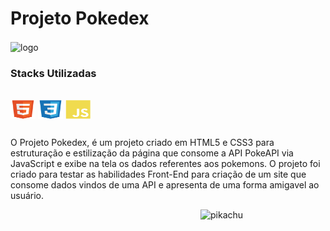 # Projeto Pokedex


<img align="center" alt="logo" width="400px" src="https://upload.wikimedia.org/wikipedia/commons/thumb/9/98/International_Pok%C3%A9mon_logo.svg/1024px-International_Pok%C3%A9mon_logo.svg.png">


### Stacks Utilizadas
<div style="display: inline_block"><br>
  <img align="center" alt="Diego-HTML" height="30" width="40" src="https://raw.githubusercontent.com/devicons/devicon/master/icons/html5/html5-original.svg">
  <img align="center" alt="Diego-CSS" height="30" width="40" src="https://raw.githubusercontent.com/devicons/devicon/master/icons/css3/css3-original.svg">
  <img align="center" alt="Diego-JS" height="30" width="40" src="https://raw.githubusercontent.com/devicons/devicon/master/icons/javascript/javascript-plain.svg">
</div>

##

O Projeto Pokedex, é um projeto criado em HTML5 e CSS3 para estruturação e estilização da página que consome a API PokeAPI via JavaScript
e exibe na tela os dados referentes aos pokemons. O projeto foi criado para testar as habilidades Front-End para criação de um site que 
consome dados vindos de uma API e apresenta de uma forma amigavel ao usuário.

<img align="right" alt="pikachu" width="200px" src="https://seeklogo.com/images/P/pikachu-logo-619ACB690E-seeklogo.com.png">

